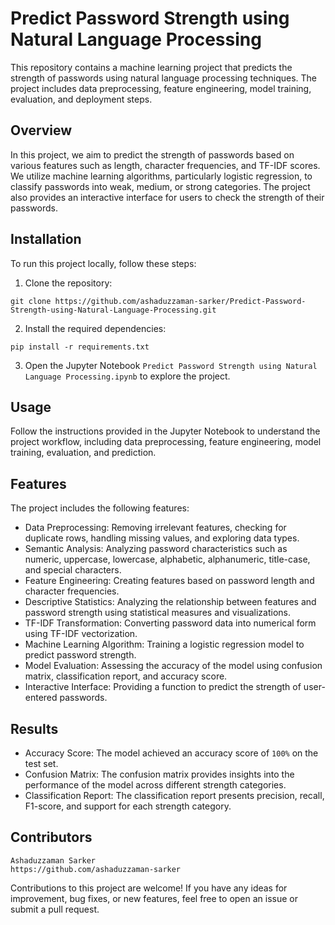 
# Predict Password Strength using Natural Language Processing

This repository contains a machine learning project that predicts the strength of passwords using natural language processing techniques. The project includes data preprocessing, feature engineering, model training, evaluation, and deployment steps.

## Overview

In this project, we aim to predict the strength of passwords based on various features such as length, character frequencies, and TF-IDF scores. We utilize machine learning algorithms, particularly logistic regression, to classify passwords into weak, medium, or strong categories. The project also provides an interactive interface for users to check the strength of their passwords.

## Installation

To run this project locally, follow these steps:

1. Clone the repository:

```
git clone https://github.com/ashaduzzaman-sarker/Predict-Password-Strength-using-Natural-Language-Processing.git
```

2. Install the required dependencies:

```
pip install -r requirements.txt
```  
3. Open the Jupyter Notebook `Predict Password Strength using Natural Language Processing.ipynb` to explore the project.

## Usage

Follow the instructions provided in the Jupyter Notebook to understand the project workflow, including data preprocessing, feature engineering, model training, evaluation, and prediction.

## Features

  The project includes the following features:

- Data Preprocessing: Removing irrelevant features, checking for duplicate rows, handling missing values, and exploring data types.
- Semantic Analysis: Analyzing password characteristics such as numeric, uppercase, lowercase, alphabetic, alphanumeric, title-case, and special characters.
- Feature Engineering: Creating features based on password length and character frequencies.
- Descriptive Statistics: Analyzing the relationship between features and password strength using statistical measures and visualizations.
- TF-IDF Transformation: Converting password data into numerical form using TF-IDF vectorization.
- Machine Learning Algorithm: Training a logistic regression model to predict password strength.
- Model Evaluation: Assessing the accuracy of the model using confusion matrix, classification report, and accuracy score.
- Interactive Interface: Providing a function to predict the strength of user-entered passwords.

## Results

- Accuracy Score: The model achieved an accuracy score of `100%` on the test set.
- Confusion Matrix: The confusion matrix provides insights into the performance of the model across different strength categories.
- Classification Report: The classification report presents precision, recall, F1-score, and support for each strength category.

## Contributors
```
Ashaduzzaman Sarker
https://github.com/ashaduzzaman-sarker
```

Contributions to this project are welcome! If you have any ideas for improvement, bug fixes, or new features, feel free to open an issue or submit a pull request.


